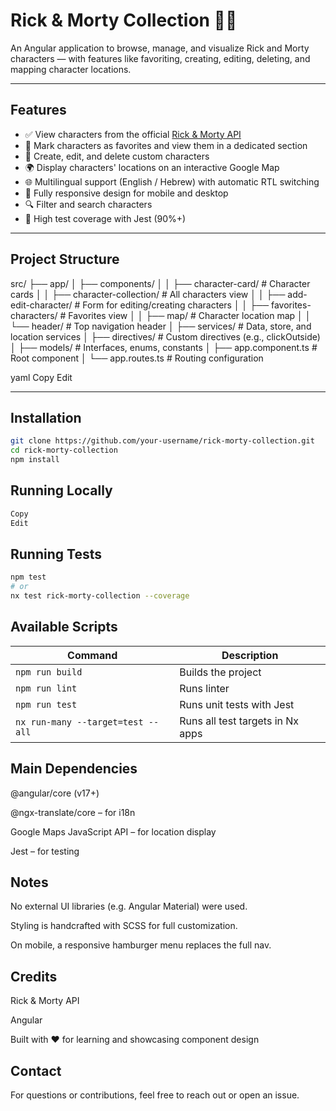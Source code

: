 # Rick & Morty Collection 🧪🚀

An Angular application to browse, manage, and visualize Rick and Morty characters — with features like favoriting, creating, editing, deleting, and mapping character locations.

---

## Features

- ✅ View characters from the official [Rick & Morty API](https://rickandmortyapi.com/)
- 🌟 Mark characters as favorites and view them in a dedicated section
- 📝 Create, edit, and delete custom characters
- 🌍 Display characters' locations on an interactive Google Map
- 🌐 Multilingual support (English / Hebrew) with automatic RTL switching
- 📱 Fully responsive design for mobile and desktop
- 🔍 Filter and search characters
- 🧪 High test coverage with Jest (90%+)

---

## Project Structure

src/
├── app/
│ ├── components/
│ │ ├── character-card/ # Character cards
│ │ ├── character-collection/ # All characters view
│ │ ├── add-edit-character/ # Form for editing/creating characters
│ │ ├── favorites-characters/ # Favorites view
│ │ ├── map/ # Character location map
│ │ └── header/ # Top navigation header
│ ├── services/ # Data, store, and location services
│ ├── directives/ # Custom directives (e.g., clickOutside)
│ ├── models/ # Interfaces, enums, constants
│ ├── app.component.ts # Root component
│ └── app.routes.ts # Routing configuration

yaml
Copy
Edit


---

## Installation

```bash
git clone https://github.com/your-username/rick-morty-collection.git
cd rick-morty-collection
npm install
```

## Running Locally

```bash
Copy
Edit
```


## Running Tests
```bash
npm test
# or
nx test rick-morty-collection --coverage
```


## Available Scripts

| Command                           | Description                      |
| --------------------------------- | -------------------------------- |
| `npm run build`                   | Builds the project               |
| `npm run lint`                    | Runs linter                      |
| `npm run test`                    | Runs unit tests with Jest        |
| `nx run-many --target=test --all` | Runs all test targets in Nx apps |



## Main Dependencies

@angular/core (v17+)

@ngx-translate/core – for i18n

Google Maps JavaScript API – for location display

Jest – for testing



## Notes

No external UI libraries (e.g. Angular Material) were used.

Styling is handcrafted with SCSS for full customization.

On mobile, a responsive hamburger menu replaces the full nav.


## Credits

Rick & Morty API

Angular

Built with ❤️ for learning and showcasing component design



## Contact

For questions or contributions, feel free to reach out or open an issue.


